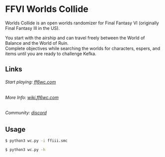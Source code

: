 # FFVI Worlds Collide
Worlds Collide is an open worlds randomizer for Final Fantasy VI (originally Final Fantasy III in the US).

You start with the airship and can travel freely between the World of Balance and the World of Ruin.  
Complete objectives while searching the worlds for characters, espers, and items until you are ready to challenge Kefka.

## Links

###### Start playing: [ff6wc.com](https://www.ff6wc.com)
###### More Info: [wiki.ff6wc.com](https://wiki.ff6wc.com)
###### Community: [discord](https://discord.gg/5MPeng5)

## Usage

```sh
$ python3 wc.py -i ffiii.smc
```

```sh
$ python3 wc.py -h
```
